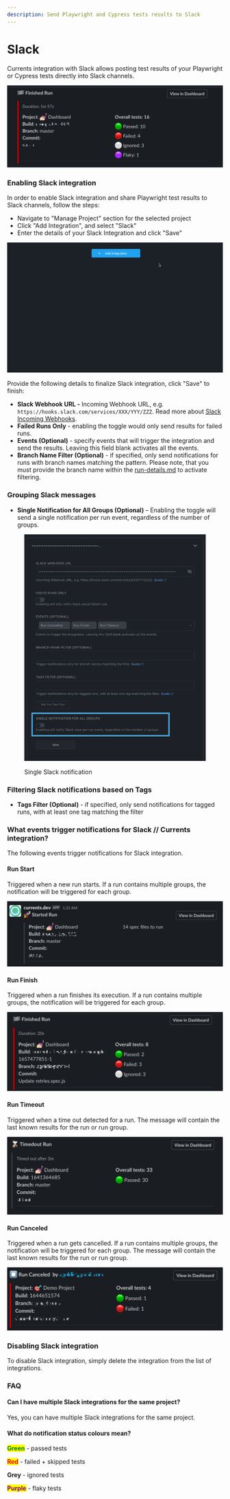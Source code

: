 ```yaml
---
description: Send Playwright and Cypress tests results to Slack
---
```


# Slack

Currents integration with Slack allows posting test results of your Playwright or Cypress tests directly into Slack channels.

![Cypress Tests Results in Slack Channel](<../../.gitbook/assets/CleanShot 2022-02-22 at 23.51.35.png>)

### Enabling Slack integration

In order to enable Slack integration and share Playwright test results to Slack channels, follow the steps:

* Navigate to "Manage Project" section for the selected project
* Click "Add Integration", and select "Slack"
* Enter the details of your Slack Integration and click "Save"

![Enabling Cypress Slack integration](../../.gitbook/assets/cypress-slack-integration.gif)

Provide the following details to finalize Slack integration, click "Save" to finish:

* **Slack Webhook URL -** Incoming Webhook URL, e.g. `https://hooks.slack.com/services/XXX/YYY/ZZZ`. Read more about [Slack Incoming Webhooks](https://api.slack.com/messaging/webhooks).
* **Failed Runs Only** - enabling the toggle would only send results for failed runs.
* **Events (Optional)** - specify events that will trigger the integration and send the results. Leaving this field blank activates all the events.
* **Branch Name Filter (Optional)** - if specified, only send notifications for runs with branch names matching the pattern. Please note, that you must provide the branch name within the [run-details.md](../../dashboard/runs/run-details.md "mention") to activate filtering.

### Grouping Slack messages

* **Single Notification for All Groups (Optional)** – Enabling the toggle will send a single notification per run event, regardless of the number of groups.

<figure><img src="../../.gitbook/assets/Screenshot 2025-02-20 at 09.41.01.png" alt=""><figcaption><p>Single Slack notification</p></figcaption></figure>

### Filtering Slack notifications based on Tags

* **Tags Filter (Optional)** - if specified, only send notifications for tagged runs, with at least one tag matching the filter

### What events trigger notifications for Slack // Currents integration?

The following events trigger notifications for Slack integration.

#### **Run Start**

Triggered when a new run starts. If a run contains multiple groups, the notification will be triggered for each group.

![Example of Slack notification for Cypress Run Start event](../../.gitbook/assets/slack-cypress-new-run.png)

#### **Run Finish**

Triggered when a run finishes its execution. If a run contains multiple groups, the notification will be triggered for each group.&#x20;

![Example of Slack notification for Cypress Run Finished](../../.gitbook/assets/cypress-slack-run-finisj.png)

#### Run Timeout

Triggered when a time out detected for a run. The message will contain the last known results for the run or run group.

![Example of Slack notification for Cypress Run Finished with Timeout event ](../../.gitbook/assets/cypress-slack-run-timeout.png)

#### Run Canceled

Triggered when a run gets cancelled. If a run contains multiple groups, the notification will be triggered for each group. The message will contain the last known results for the run or run group.

![Example of Slack notification for Cypress Run Canceled event ](../../.gitbook/assets/cypress-run-canceled-slack.png)

### Disabling Slack integration

To disable Slack integration, simply delete the integration from the list of integrations.

### FAQ

#### Can I have multiple Slack integrations for the same project?

Yes, you can have multiple Slack integrations for the same project.

#### What do notification status colours mean?

<mark style="color:green;">**Green**</mark> - passed tests

<mark style="color:red;">**Red**</mark> - failed + skipped tests

**Grey** - ignored tests&#x20;

<mark style="color:purple;">**Purple**</mark> - flaky tests
